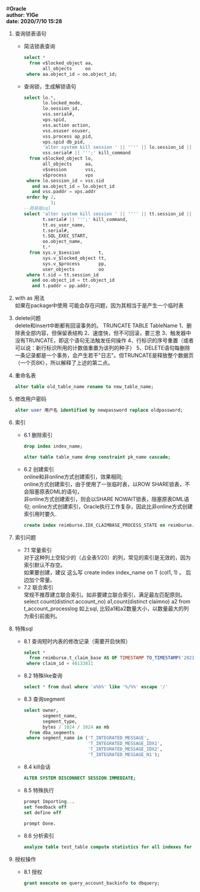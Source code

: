 #**Oracle**  
**author: YIGe**  
**date: 2020/7/10 15:28**  

1. 查询锁表语句  
    + 简洁锁表查询  
        ```sql
        select *
          from v$locked_object aa,
               all_objects     oo
         where aa.object_id = oo.object_id;
        ```
    + 查询锁，生成解锁语句  
        ```sql
        select lo.*,
               lo.locked_mode,
               lo.session_id,
               vss.serial#,
               vps.spid,
               vss.action action,
               vss.osuser osuser,
               vss.process ap_pid,
               vps.spid db_pid,
               'alter system kill session ' || '''' || lo.session_id || ',' ||
               vss.serial# || ''';' kill_command
          from v$locked_object lo, 
               all_objects     aa,
               v$session       vss,
               v$process       vps
         where lo.session_id = vss.sid
           and aa.object_id = lo.object_id
           and vss.paddr = vps.addr
         order by 2,
                  3;
        --简易版sql
        select 'alter system kill session ' || '''' || tt.session_id || ',' ||
               t.serial# || ''';' kill_command,
               tt.os_user_name,
               t.serial#,
        	   t.SQL_EXEC_START,
               oo.object_name,
               t.*
          from sys.v_$session       t,
               sys.v_$locked_object tt,
               sys.v_$process       pp,
               user_objects         oo
         where t.sid = tt.session_id
           and oo.object_id = tt.object_id
           and t.paddr = pp.addr;
        ```
      
2. with as 用法  
    如果在package中使用 可能会存在问题，因为其相当于是产生一个临时表  
    
3. delete问题  
    delete和insert中断都有回滚事务的。
    TRUNCATE TABLE TableName 
    1、删除表全部内容，但保留表结构 
    2、速度快，但不可回滚，要三思 
    3、触发器中没有TRUNCATE，即这个语句无法触发任何操作 
    4、行标识的序号重置（或者可以说：新行标识所用的计数值重置为该列的种子） 
    5、DELETE语句每删除一条记录都是一个事务，会产生若干"日志"。但TRUNCATE是释放整个数据页（一个页8K），所以解释了上述的第二点。
    
4. 重命名表
    ```sql
    alter table old_table_name rename to new_table_name;
    ```
    
5. 修改用户密码  
    ```sql
    alter user 用户名 identified by newpassword replace oldpassword;
    ```
   
6. 索引  
    + 6.1 删除索引  
        ```sql
        drop index index_name;
   
        alter table table_name drop constraint pk_name cascade;
        ```
    + 6.2 创建索引  
        online和非online方式创建索引，效果相同;  
        online方式创建索引，由于使用了一张临时表，以ROW SHARE锁表，不会阻塞原表DML的语句，  
        非online方式创建索引，则会以SHARE NOWAIT锁表，阻塞原表DML语句;
        online方式创建索引，Oracle执行工作复杂，因此比非online方式创建索引用时要久.
        ```sql
        create index reimburse.IDX_CLAIMBASE_PROCESS_STATE on reimburse.T_CLAIM_BASE (PROCESS_STATE) online;
        ```
    
7. 索引问题  
    + 7.1 常量索引  
        对于这种列上空较少的（占全表1/20）的列，常见的索引是无效的，因为索引默认不存空。   
        如果要创建，建议 这么写 create index  index_name on  T (col1, 1) 。  后边加个常量。
    + 7.2 联合索引  
        常规不推荐建立联合索引。如非要建立联合索引，满足最左匹配原则。
        select count(distinct account_no) a1,count(distinct claimno) a2 from t_account_processlog
        如上sql, 比较a1和a2数量大小，以数量最大的列为索引前面列。
        
        
8. 特殊sql  
    + 8.1 查询短时内表的修改记录（需要开启快照）  
        ```sql
        select *
          from reimburse.t_claim_base AS OF TIMESTAMP TO_TIMESTAMP('2021-06-29 16:15:40', 'yyyy-mm-dd hh24:mi:ss')
         where claim_id = 48133811
        ```  
    + 8.2 特殊like查询  
        ```sql
        select * from dual where 'a%b%' like '%/%%' escape '/'
        ```
    + 8.3  查询segment  
        ```sql
        select owner,
               segment_name,
               segment_type,
               bytes / 1024 / 1024 as mb
          from dba_segments
         where segment_name in ('T_INTEGRATED_MESSAGE',
                                'T_INTEGRATED_MESSAGE_IDX1',
                                'T_INTEGRATED_MESSAGE_IDX2',
                                'T_INTEGRATED_MESSAGE_N1');
        ```  
    + 8.4 kill会话  
        ```sql
        ALTER SYSTEM DISCONNECT SESSION IMMEDIATE;
        ```
    + 8.5 特殊执行   
        ```sql
        prompt Importing...
        set feedback off
        set define off
                
        prompt Done.
        ```  
    + 8.6 分析索引  
        ```sql 
        analyze table test_table compute statistics for all indexes for all columns;
        ```
      
9. 授权操作  
    + 8.1 授权  
        ```sql
        grant execute on query_account_backinfo to dbquery;
        ```